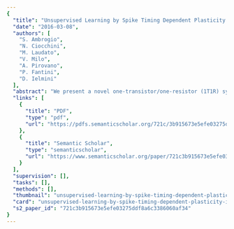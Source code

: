 ```yaml
---
{
  "title": "Unsupervised Learning by Spike Timing Dependent Plasticity in Phase Change Memory (PCM) Synapses",
  "date": "2016-03-08",
  "authors": [
    "S. Ambrogio",
    "N. Ciocchini",
    "M. Laudato",
    "V. Milo",
    "A. Pirovano",
    "P. Fantini",
    "D. Ielmini"
  ],
  "abstract": "We present a novel one-transistor/one-resistor (1T1R) synapse for neuromorphic networks, based on phase change memory (PCM) technology. The synapse is capable of spike-timing dependent plasticity (STDP), where gradual potentiation relies on set transition, namely crystallization, in the PCM, while depression is achieved via reset or amorphization of a chalcogenide active volume. STDP characteristics are demonstrated by experiments under variable initial conditions and number of pulses. Finally, we support the applicability of the 1T1R synapse for learning and recognition of visual patterns by simulations of fully connected neuromorphic networks with 2 or 3 layers with high recognition efficiency. The proposed scheme provides a feasible low-power solution for on-line unsupervised machine learning in smart reconfigurable sensors.",
  "links": [
    {
      "title": "PDF",
      "type": "pdf",
      "url": "https://pdfs.semanticscholar.org/721c/3b915673e5efe03275ddf8a6c3386060af34.pdf"
    },
    {
      "title": "Semantic Scholar",
      "type": "semanticscholar",
      "url": "https://www.semanticscholar.org/paper/721c3b915673e5efe03275ddf8a6c3386060af34"
    }
  ],
  "supervision": [],
  "tasks": [],
  "methods": [],
  "thumbnail": "unsupervised-learning-by-spike-timing-dependent-plasticity-in-phase-change-memory-pcm-synapses-thumb.jpg",
  "card": "unsupervised-learning-by-spike-timing-dependent-plasticity-in-phase-change-memory-pcm-synapses-card.jpg",
  "s2_paper_id": "721c3b915673e5efe03275ddf8a6c3386060af34"
}
---
```


